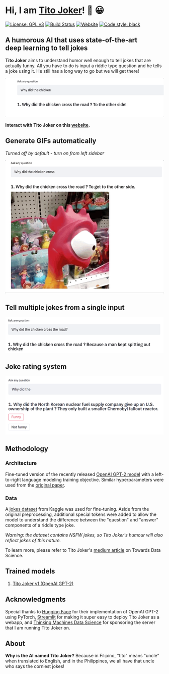 # Hi, I am [Tito Joker](http://streamlit.thinkingmachin.es:8080/)! :wave: :grinning:
[![License: GPL v3](https://img.shields.io/badge/license-GPLv3-blue.svg)](https://www.gnu.org/licenses/gpl-3.0)
[![Build Status](https://travis-ci.com/enzoampil/tito-joker.svg?token=UHxLpqqapxjVVa2vsreG&branch=master)](https://travis-ci.com/enzoampil/tito-joker)
[![Website](https://img.shields.io/website.svg?down_color=red&down_message=offline&up_message=online&url=http%3A%2F%2F35.225.94.177%3A8501)](http://35.225.94.177:8501/)
[![Code style: black](https://img.shields.io/badge/code%20style-black-000000.svg)](https://github.com/ambv/black)
## A humorous AI that uses state-of-the-art deep learning to tell jokes

**Tito Joker** aims to understand humor well enough to tell jokes that are actually funny. All you have to do is input a riddle type question and he tells a joke using it. He still has a long way to go but we will get there!

![](typing.gif)

**Interact with Tito Joker on this [website](35.225.94.177).**

## Generate GIFs automatically 
*Turned off by default - turn on from left sidebar*

![](gif_generator.gif)

## Tell multiple jokes from a single input

![](main.gif)

## Joke rating system

![](feedback.png)

## Methodology

### Architecture
Fine-tuned version of the recently released [OpenAI GPT-2 model](https://openai.com/blog/gpt-2-1-5b-release/) with a left-to-right language modeling training objective. Similar hyperparameters were used from the [original paper](https://d4mucfpksywv.cloudfront.net/better-language-models/language_models_are_unsupervised_multitask_learners.pdf).

### Data
A [jokes dataset](https://www.kaggle.com/abhinavmoudgil95/short-jokes) from Kaggle was used for fine-tuning. Aside from the original preprocessing, additional special tokens were added to allow the model to understand the difference between the "question" and "answer" components of a riddle type joke.

*Warning: the dataset contains NSFW jokes, so Tito Joker's humour will also reflect jokes of this nature.*

To learn more, please refer to Tito Joker's [medium article](https://towardsdatascience.com/can-a-robot-make-you-laugh-teaching-an-ai-to-tell-jokes-815f1e1e689c?source=friends_link&sk=342342be4cbf0064f8f0e7cb7ec0b6bc) on Towards Data Science.

## Trained models
1. [Tito Joker v1 (OpenAI GPT-2)](https://storage.googleapis.com/joke-generator-model1/model1.zip)

## Acknowledgments

Special thanks to [Hugging Face](https://huggingface.co/) for their implementation of OpenAI GPT-2 using PyTorch, [Streamlit](https://streamlit.io/) for making it super easy to deploy Tito Joker as a webapp, and [Thinking Machines Data Science](https://thinkingmachin.es/) for sponsoring the server that I am running Tito Joker on.

## About

**Why is the AI named Tito Joker?** Because in Filipino, "tito" means "uncle" when translated to English, and in the Philippines, we all have that uncle who says the corniest jokes!
